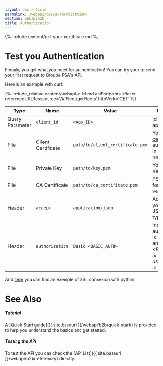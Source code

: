 ```yaml
---
layout: doc-article
permalink: /webapi/b2b/authentication/
section: webapib2b
title: Authentication
---
```

{% include  content/get-your-certificate.md %}

# Test you Authentication
Finnaly, you get what you need for authentication! You can try your to send your first request to Groupe PSA's API.

Here is an example with curl:



{% include_relative content/webapi-cUrl.md apiEndpoint='/fleets' referenceURLResssource='/#/Fleet/getFleets' httpVerb='GET' %}


Type|Name|Value|Description|Required
-|-|-|-|-
Query Parameter|`client_id`|`<App_ID>`|Id of the application.|Yes
File|Client Certificate|`path/to/client_certificate.pem`|Your [SSL certificate](#authentication-b2b) for authentication in groupe PSA network.|Yes
File|Private Key|`path/to/key.pem`|Your Private Key file.|Yes
File|CA Certificate|`path/to/ca_certificate.pem`|PSA CA Cert for peer verification.|Yes
Header|`accept`|`application/json`| Advertises that you accept JSON content type. |Yes
Header|`authorization`|`Basic <BASIC_AUTH> `|Indicate that authentication is Basic Auth and *&lt;BASIC_AUTH&gt;* is *user:password* in Base64.  |Yes


And [here]({{site.baseurl}}/webapi/b2b/quick-start/#connect) you can find an exemple of SSL connexion with python.

# See Also

##### Tutorial

A [Quick Start guide]({{ site.baseurl }}/webapi/b2b/quick-start/) is provided to help you understand the basics and get started.


##### Testing the API

To test the API you can check the [API List]({{ site.baseurl }}/webapi/b2b/reference/) directly.
